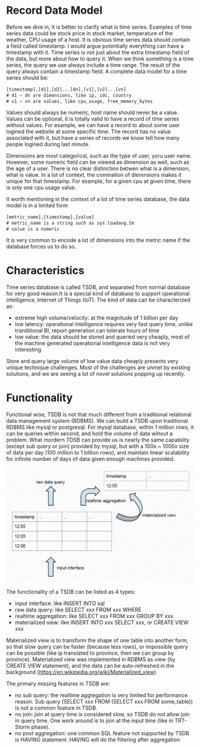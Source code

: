 # Record Data Model

Before we dive in, it is better to clarify what is time series. Examples of time series data could be stock price in stock market, temperature of the weather, CPU usage of a host. It is obvious time series data should contain a field called timestamp. I would argue potentially everything can have a timestamp with it. Time series is not just about the extra timestamp field of the data, but more about how to query it. When we think something is a time series, the query we use always include a time range. The result of the query always contain a timestamp field. A complete data model for a time series should be:

```
[timestamp],[d1],[d2]...[dn],[v1],[v2]...[vn]
# d1 ~ dn are dimensions, like ip, idc, country
# v1 ~ vn are values, like cpu_usage, free_memory_bytes
```
Values should always be numeric, host name should never be a value. Values can be optional, it is totally valid to have a record of time series without values. For example, we can have a record to about some user logined the website at some specific time. The record has no value associated with it, but have a series of records we know tell how many people logined during last minute.

Dimensions are most categorical, such as the type of user, yoru user name. However, some numeric field can be viewed as dimension as well, such as the age of a user. There is no clear distinction betwen what is a dimension, what is value. In a lot of context, the comination of diemnsions makes it unique for that timestamp. For example, for a given cpu at given time, there is only one cpu usage value.

It worth mentioning in the context of a lot of time series database, the data model is in a limited form

```
[metric_name],[timestamp],[value]
# metric_name is a string such as sys.loadavg.1m
# value is a numeric
```
It is very common to encode a lot of dimensions into the metric name if the database forces us to do so.

# Characteristics

Time series database is called TSDB, and separated from normal database for very good reason.It is a special kind of database to support operational intelligence, Internet of Things (IoT). The kind of data can be characterized as:

* extreme high volume/velocity: at the magnitude of 1 billion per day
* low latency: operational intelligence requires very fast query time, unlike tranditional BI, report generation can tolerate hours of time
* low value: the data should be stored and queried very cheaply, most of the machine generated operational intelligence data is not very interesting

Store and query large volume of low value data cheaply presents very unique technique challenges. Most of the challenges are unmet by existing solutions, and we are seeing a lot of novel solutions popping up recently.

# Functionality

Functional wise, TSDB is not that much different from a traditional relational data management system (RDBMS). We can build a TSDB upon traditional RDBMS like mysql or postgresql. For mysql database, within 1 million rows, it can be queries within second, and hold the volume of data wihout a problem. What mordern TDSB can provide us is nearly the same capability (except sub query or join) provided by mysql, but with a 100x ~ 1000x size of data per day (100 million to 1 billion rows), and maintain linear scalability for infinite number of days of data given enough machines provided. 

![](tsdb-functionality.png)

The functionality of a TSDB can be listed as 4 types:

* input interface: like INSERT INTO sql
* raw data query: like SELECT xxx FROM xxx WHERE
* realtime aggregation: like SELECT xxx FROM xxx GROUP BY xxx
* materialized view: like INSERT INTO xxx SELECT xxx, or CREATE VIEW xxx

Materialized view is to transform the shape of one table into another form, so that slow query can be faster (because less rows), or impossible query can be possible (like ip translated to province, then we can group by province). Materialized view was implemented in RDBMS as view (by CREATE VIEW statement), and the data can be auto-refreshed in the background (https://en.wikipedia.org/wiki/Materialized_view). 

The primary missing features in TSDB are:

* no sub query: the realtime aggregation is very limited for performance reason. Sub query (SELECT xxx FROM (SELECT xxx FROM some_table)) is not a common feature in TSDB.
* no join: join at query time is considered slow, so TSDB do not allow join in query time. One work around is to join at the input time (like in TRT-Storm phase).
* no post aggregation:  one common SQL feature not supported by TSDB is HAVING statement. HAVING will do the filtering after aggregation

